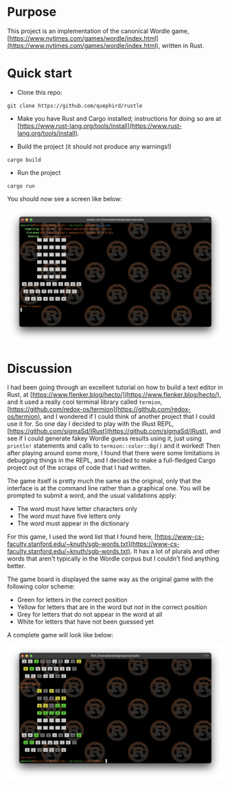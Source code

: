 # Purpose

This project is an implementation of the canonical Wordle game, [https://www.nytimes.com/games/wordle/index.html](https://www.nytimes.com/games/wordle/index.html), written in Rust.

# Quick start

* Clone this repo:

```
git clone https://github.com/quephird/rustle
```

* Make you have Rust and Cargo installed; instructions for doing so are at [https://www.rust-lang.org/tools/install](https://www.rust-lang.org/tools/install).

* Build the project (it should not produce any warnings!)

```
cargo build
```

* Run the project

```
cargo run
```

You should now see a screen like below:

![](./images/new_game.png)

# Discussion

I had been going through an excellent tutorial on how to build a text editor in Rust, at [https://www.flenker.blog/hecto/](https://www.flenker.blog/hecto/), 
and it used a really cool terminal library called `termion`, [https://github.com/redox-os/termion](https://github.com/redox-os/termion),
and I wondered if I could think of another project that I could use it for.
So one day I decided to play with the iRust REPL, [https://github.com/sigmaSd/IRust](https://github.com/sigmaSd/IRust), 
and see if I could generate fakey Wordle guess results using it, 
just using `println!` statements and calls to `termion::color::Bg()` and it worked!
Then after playing around some more, I found that there were some limitations in debugging things in the REPL,
and I decided to make a full-fledged Cargo project out of the scraps of code that I had written.

The game itself is pretty much the same as the original, only that the interface is at the command line rather than a graphical one.
You will be prompted to submit a word, and the usual validations apply:

* The word must have letter characters only
* The word must have five letters only
* The word must appear in the dictionary

For this game, I used the word list that I found here, [https://www-cs-faculty.stanford.edu/~knuth/sgb-words.txt](https://www-cs-faculty.stanford.edu/~knuth/sgb-words.txt).
It has a lot of plurals and other words that aren't typically in the Wordle corpus but I couldn't find anything better.

The game board is displayed the same way as the original game with the following color scheme:

* Green for letters in the correct position
* Yellow for letters that are in the word but _not_ in the correct position
* Grey for letters that do not appear in the word at all
* White for letters that have not been guessed yet

A complete game will look like below:

![](./images/finished_game.png)

